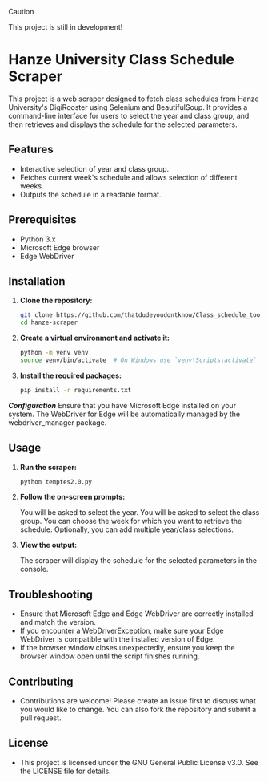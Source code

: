 > [!CAUTION] 
> This project is still in development!

# Hanze University Class Schedule Scraper

This project is a web scraper designed to fetch class schedules from Hanze University's DigiRooster using Selenium and BeautifulSoup. It provides a command-line interface for users to select the year and class group, and then retrieves and displays the schedule for the selected parameters.

## Features

- Interactive selection of year and class group.
- Fetches current week's schedule and allows selection of different weeks.
- Outputs the schedule in a readable format.

## Prerequisites

- Python 3.x
- Microsoft Edge browser
- Edge WebDriver

## Installation

1. **Clone the repository:**

   ```bash
   git clone https://github.com/thatdudeyoudontknow/Class_schedule_tool/blob/main/temptes2.0.py
   cd hanze-scraper

2. **Create a virtual environment and activate it:**

    ```bash
    python -m venv venv
    source venv/bin/activate  # On Windows use `venv\Scripts\activate`

3. **Install the required packages:**

    ```bash
    pip install -r requirements.txt


***Configuration***
    Ensure that you have Microsoft Edge installed on your system. The WebDriver for Edge will be automatically managed by the webdriver_manager package.

## Usage

1. **Run the scraper:**

    ```bash
    python temptes2.0.py
    ```

2. **Follow the on-screen prompts:**

    You will be asked to select the year.
    You will be asked to select the class group.
    You can choose the week for which you want to retrieve the schedule.
    Optionally, you can add multiple year/class selections.

3. **View the output:**

    The scraper will display the schedule for the selected parameters in the console.

## Troubleshooting

- Ensure that Microsoft Edge and Edge WebDriver are correctly installed and match the version.
- If you encounter a WebDriverException, make sure your Edge WebDriver is compatible with the installed version of Edge.
- If the browser window closes unexpectedly, ensure you keep the browser window open until the script finishes running.

## Contributing

- Contributions are welcome! Please create an issue first to discuss what you would like to change. You can also fork the repository and submit a pull request.

## License

- This project is licensed under the GNU General Public License v3.0. See the LICENSE file for details.
